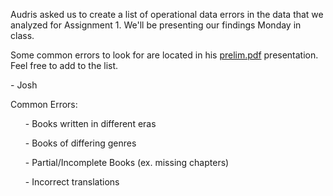 <p>
  Audris asked us to create a list of operational data errors in the data that we analyzed for Assignment 1. We'll be presenting our findings Monday in class.
</p>
<p>
  Some common errors to look for are located in his <a href="https://github.com/fdac/presentations">prelim.pdf</a> presentation. 
  Feel free to add to the list.
</p>
<p>
  - Josh
</p>

<p>
  Common Errors:
  <ul>- Books written in different eras</ul>
  <ul>- Books of differing genres</ul>
  <ul>- Partial/Incomplete Books (ex. missing chapters)</ul>
  <ul>- Incorrect translations</ul>
</p>

